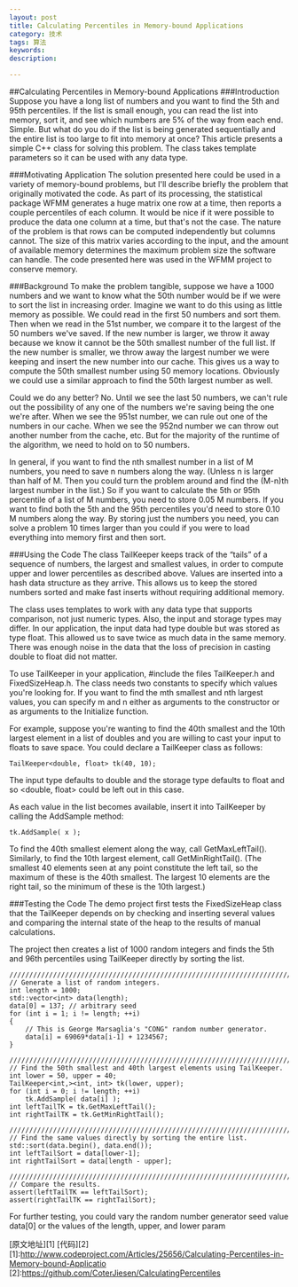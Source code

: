 ```yaml
---
layout: post
title: Calculating Percentiles in Memory-bound Applications
category: 技术
tags: 算法
keywords: 
description: 

---
```


##Calculating Percentiles in Memory-bound Applications
###Introduction
Suppose you have a long list of numbers and you want to find the 5th and 95th percentiles. If the list is small enough, you can read the list into memory, sort it, and see which numbers are 5% of the way from each end. Simple. But what do you do if the list is being generated sequentially and the entire list is too large to fit into memory at once? This article presents a simple C++ class for solving this problem. The class takes template parameters so it can be used with any data type.

###Motivating Application
The solution presented here could be used in a variety of memory-bound problems, but I'll describe briefly the problem that originally motivated the code. As part of its processing, the statistical package WFMM generates a huge matrix one row at a time, then reports a couple percentiles of each column. It would be nice if it were possible to produce the data one column at a time, but that's not the case. The nature of the problem is that rows can be computed independently but columns cannot. The size of this matrix varies according to the input, and the amount of available memory determines the maximum problem size the software can handle. The code presented here was used in the WFMM project to conserve memory.

###Background
To make the problem tangible, suppose we have a 1000 numbers and we want to know what the 50th number would be if we were to sort the list in increasing order. Imagine we want to do this using as little memory as possible. We could read in the first 50 numbers and sort them. Then when we read in the 51st number, we compare it to the largest of the 50 numbers we've saved. If the new number is larger, we throw it away because we know it cannot be the 50th smallest number of the full list. If the new number is smaller, we throw away the largest number we were keeping and insert the new number into our cache. This gives us a way to compute the 50th smallest number using 50 memory locations. Obviously we could use a similar approach to find the 50th largest number as well.

Could we do any better? No. Until we see the last 50 numbers, we can't rule out the possibility of any one of the numbers we're saving being the one we're after. When we see the 951st number, we can rule out one of the numbers in our cache. When we see the 952nd number we can throw out another number from the cache, etc. But for the majority of the runtime of the algorithm, we need to hold on to 50 numbers.

In general, if you want to find the nth smallest number in a list of M numbers, you need to save n numbers along the way. (Unless n is larger than half of M. Then you could turn the problem around and find the (M-n)th largest number in the list.) So if you want to calculate the 5th or 95th percentile of a list of M numbers, you need to store 0.05 M numbers. If you want to find both the 5th and the 95th percentiles you'd need to store 0.10 M numbers along the way. By storing just the numbers you need, you can solve a problem 10 times larger than you could if you were to load everything into memory first and then sort.

###Using the Code
The class TailKeeper keeps track of the “tails” of a sequence of numbers, the largest and smallest values, in order to compute upper and lower percentiles as described above. Values are inserted into a hash data structure as they arrive. This allows us to keep the stored numbers sorted and make fast inserts without requiring additional memory.

The class uses templates to work with any data type that supports comparison, not just numeric types. Also, the input and storage types may differ. In our application, the input data had type double but was stored as type float. This allowed us to save twice as much data in the same memory. There was enough noise in the data that the loss of precision in casting double to float did not matter.

To use TailKeeper in your application, #include the files TailKeeper.h and FixedSizeHeap.h. The class needs two constants to specify which values you're looking for. If you want to find the mth smallest and nth largest values, you can specify m and n either as arguments to the constructor or as arguments to the Initialize function.

For example, suppose you're wanting to find the 40th smallest and the 10th largest element in a list of doubles and you are willing to cast your input to floats to save space. You could declare a TailKeeper class as follows:
```
TailKeeper<double, float> tk(40, 10);
```
The input type defaults to double and the storage type defaults to float and so <double, float> could be left out in this case.

As each value in the list becomes available, insert it into TailKeeper by calling the AddSample method:
```
tk.AddSample( x );
```
To find the 40th smallest element along the way, call GetMaxLeftTail(). Similarly, to find the 10th largest element, call GetMinRightTail(). (The smallest 40 elements seen at any point constitute the left tail, so the maximum of these is the 40th smallest. The largest 10 elements are the right tail, so the minimum of these is the 10th largest.)

###Testing the Code
The demo project first tests the FixedSizeHeap class that the TailKeeper depends on by checking and inserting several values and comparing the internal state of the heap to the results of manual calculations.

The project then creates a list of 1000 random integers and finds the 5th and 96th percentiles using TailKeeper directly by sorting the list.

```
///////////////////////////////////////////////////////////////////////
// Generate a list of random integers.
int length = 1000;
std::vector<int> data(length);
data[0] = 137; // arbitrary seed
for (int i = 1; i != length; ++i)
{
    // This is George Marsaglia's "CONG" random number generator.
    data[i] = 69069*data[i-1] + 1234567;
}

///////////////////////////////////////////////////////////////////////
// Find the 50th smallest and 40th largest elements using TailKeeper.
int lower = 50, upper = 40;
TailKeeper<int,><int, int> tk(lower, upper);
for (int i = 0; i != length; ++i)
    tk.AddSample( data[i] );
int leftTailTK = tk.GetMaxLeftTail();
int rightTailTK = tk.GetMinRightTail();

///////////////////////////////////////////////////////////////////////
// Find the same values directly by sorting the entire list.
std::sort(data.begin(), data.end());
int leftTailSort = data[lower-1];
int rightTailSort = data[length - upper];

///////////////////////////////////////////////////////////////////////
// Compare the results.
assert(leftTailTK == leftTailSort);
assert(rightTailTK == rightTailSort);
```
For further testing, you could vary the random number generator seed value data[0] or the values of the length, upper, and lower param

[原文地址][1]
[代码][2]
[1]:http://www.codeproject.com/Articles/25656/Calculating-Percentiles-in-Memory-bound-Applicatio
[2]:https://github.com/CoterJiesen/CalculatingPercentiles

